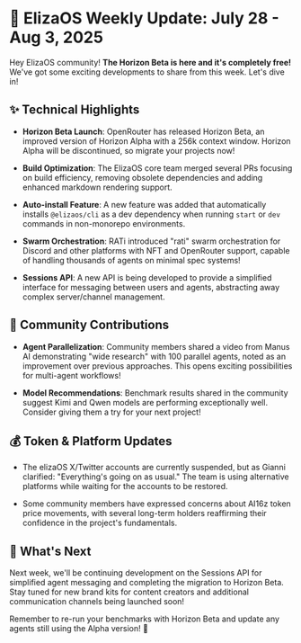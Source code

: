 # 🚀 ElizaOS Weekly Update: July 28 - Aug 3, 2025

Hey ElizaOS community! **The Horizon Beta is here and it's completely free!** We've got some exciting developments to share from this week. Let's dive in!

## ✨ Technical Highlights

* **Horizon Beta Launch**: OpenRouter has released Horizon Beta, an improved version of Horizon Alpha with a 256k context window. Horizon Alpha will be discontinued, so migrate your projects now!

* **Build Optimization**: The ElizaOS core team merged several PRs focusing on build efficiency, removing obsolete dependencies and adding enhanced markdown rendering support.

* **Auto-install Feature**: A new feature was added that automatically installs `@elizaos/cli` as a dev dependency when running `start` or `dev` commands in non-monorepo environments.

* **Swarm Orchestration**: RATi introduced "rati" swarm orchestration for Discord and other platforms with NFT and OpenRouter support, capable of handling thousands of agents on minimal spec systems!

* **Sessions API**: A new API is being developed to provide a simplified interface for messaging between users and agents, abstracting away complex server/channel management.

## 🤝 Community Contributions

* **Agent Parallelization**: Community members shared a video from Manus AI demonstrating "wide research" with 100 parallel agents, noted as an improvement over previous approaches. This opens exciting possibilities for multi-agent workflows!

* **Model Recommendations**: Benchmark results shared in the community suggest Kimi and Qwen models are performing exceptionally well. Consider giving them a try for your next project!

## 💰 Token & Platform Updates

* The elizaOS X/Twitter accounts are currently suspended, but as Gianni clarified: "Everything's going on as usual." The team is using alternative platforms while waiting for the accounts to be restored.

* Some community members have expressed concerns about AI16z token price movements, with several long-term holders reaffirming their confidence in the project's fundamentals.

## 🔮 What's Next

Next week, we'll be continuing development on the Sessions API for simplified agent messaging and completing the migration to Horizon Beta. Stay tuned for new brand kits for content creators and additional communication channels being launched soon!

Remember to re-run your benchmarks with Horizon Beta and update any agents still using the Alpha version! 🚀